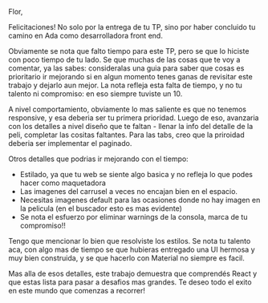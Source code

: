 Flor, 

Felicitaciones! No solo por la entrega de tu TP, sino por haber concluido tu camino en Ada como desarrolladora front end.

Obviamente se nota que falto tiempo para este TP, pero se que lo hiciste con poco tiempo de tu lado. Se que muchas de las cosas que te voy a comentar, ya las sabes: consideralas una guia para saber que cosas es prioritario ir mejorando si en algun momento tenes ganas de revisitar este trabajo y dejarlo aun mejor. La nota refleja esta falta de tiempo, y no tu talento ni compromiso: en eso siempre tuviste un 10. 

A nivel comportamiento, obviamente lo mas saliente es que no tenemos responsive, y esa deberia ser tu primera prioridad. Luego de eso, avanzaria con los detalles a nivel diseño que te faltan - llenar la info del detalle de la peli, completar las cositas faltantes. Para las tabs, creo que la priroidad deberia ser implementar el paginado. 

Otros detalles que podrias ir mejorando con el tiempo:
- Estilado, ya que tu web se siente algo basica y no refleja lo que podes hacer como maquetadora
- Las imagenes del carrusel a veces no encajan bien en el espacio. 
- Necesitas imagenes default para las ocasiones donde no hay imagen en la pelicula (en el buscador esto es mas evidente)
- Se nota el esfuerzo por eliminar warnings de la consola, marca de tu compromiso!! 

Tengo que mencionar lo bien que resolviste los estilos. Se nota tu talento aca, con algo mas de tiempo se que hubieras entregado una UI hermosa y muy bien construida, y se que hacerlo con Material no siempre es facil.

Mas alla de esos detalles, este trabajo demuestra que comprendés React y que estas lista para pasar a desafios mas grandes. Te deseo todo el exito en este mundo que comenzas a recorrer!